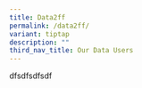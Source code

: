 ```yaml
---
title: Data2ff
permalink: /data2ff/
variant: tiptap
description: ""
third_nav_title: Our Data Users
---
```

<p>dfsdfsdfsdf</p>